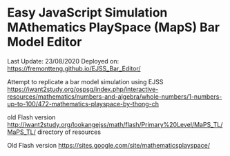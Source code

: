 # Easy JavaScript Simulation MAthematics PlaySpace (MapS) Bar Model Editor
Last Update: 23/08/2020
Deployed on: https://fremontteng.github.io/EJSS_Bar_Editor/

Attempt to replicate a bar model simulation using EJSS
https://iwant2study.org/ospsg/index.php/interactive-resources/mathematics/numbers-and-algebra/whole-numbers/1-numbers-up-to-100/472-mathematics-playspace-by-thong-ch

old Flash version http://iwant2study.org/lookangejss/math/flash/Primary%20Level/MaPS_TL/MaPS_TL/ directory of resources

Old Flash version https://sites.google.com/site/mathematicsplayspace/